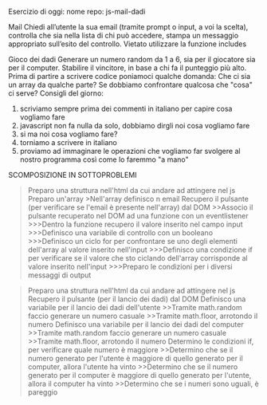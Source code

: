 Esercizio di oggi:
nome repo: js-mail-dadi
<!-- ESERCIZIO 1 MAIL-->
Mail
Chiedi all’utente la sua email (tramite prompt o input, a voi la scelta),
controlla che sia nella lista di chi può accedere,
stampa un messaggio appropriato sull’esito del controllo.
Vietato utilizzare la funzione includes
<!-- ESERCIZIO 2 DADI-->
Gioco dei dadi
Generare un numero random da 1 a 6, sia per il giocatore sia per il computer.
Stabilire il vincitore, in base a chi fa il punteggio più alto.
Prima di partire a scrivere codice poniamoci qualche domanda:
Che ci sia un array da qualche parte?
Se dobbiamo confrontare qualcosa che "cosa" ci serve?
Consigli del giorno:
1. scriviamo sempre prima dei commenti in italiano per capire cosa vogliamo fare
2. javascript non fa nulla da solo, dobbiamo dirgli noi cosa vogliamo fare
3. si ma noi cosa vogliamo fare?
4. torniamo a scrivere in italiano
5. proviamo ad immaginare le operazioni che vogliamo far svolgere al nostro programma così come lo faremmo "a mano"

SCOMPOSIZIONE IN SOTTOPROBLEMI
<!-- MAIL -->
>Preparo una struttura nell'html da cui andare ad attingere nel js
>Preparo un'array
    >Nell'array definisco n email
>Recupero il pulsante (per verificare se l'email è presente nell'array) dal DOM
    >>Associo il pulsante recuperato nel DOM ad una funzione con un eventlistener
        >>>Dentro la funzione recupero il valore inserito nel campo input 
        >>>Definisco una variabile di controllo con un booleano 
        >>>Definisco un ciclo for per confrontare se uno degli elementi dell'array al valore inserito nell'input 
        >>>Definisco una condizione if per verificare se il valore che sto ciclando dell'array corrisponde al valore inserito nell'input
        >>>Preparo le condizioni per i diversi messaggi di output 
<!-- DADI -->
>Preparo una struttura nell'html da cui andare ad attingere nel js
>Recupero il pulsante (per il lancio dei dadi) dal DOM
>Definisco una variabile per il lancio dei dadi dell'utente
    >>Tramite math.random faccio generare un numero casuale
    >>Tramite math.floor, arrotondo il numero
>Definisco una variabile per il lancio dei dadi del computer
    >>Tramite math.random faccio generare un numero casuale
    >>Tramite math.floor, arrotondo il numero
>Determino le condizioni if, per verificare quale numero è maggiore 
    >>Determino che se il numero generato per l'utente è maggiore di quello generato per il computer, allora l'utente ha vinto 
    >>Determino che se il numero generato per il computer è maggiore di quello generato per l'utente, allora il computer ha vinto 
    >>Determino che se i numeri sono uguali, è pareggio 
     